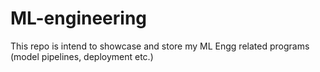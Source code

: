 # ML-engineering
This repo is intend to showcase and store my ML Engg related programs (model pipelines, deployment etc.)
